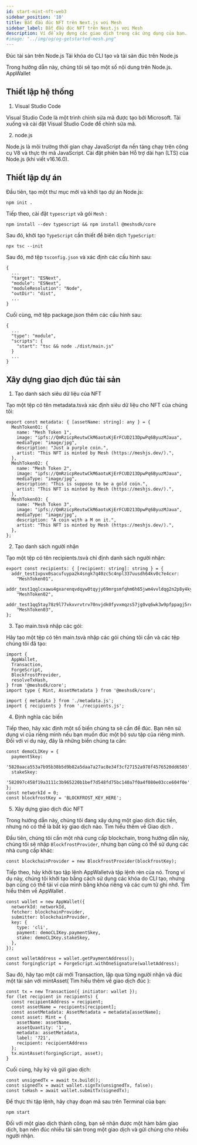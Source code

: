```yaml
---
id: start-mint-nft-web3
sidebar_position: '10'
title: Bắt đầu đúc NFT trên Next.js vơi Mesh
sidebar_label: Bắt đầu đúc NFT trên Next.js vơi Mesh
description: Ví để xây dựng các giao dịch trong các ứng dụng của bạn.
#image: "../img/og/og-getstarted-mesh.png"
---
```


Đúc tài sản trên Node.js
Tải khóa do CLI tạo và tài sản đúc trên Node.js

Trong hướng dẫn này, chúng tôi sẽ tạo một số nội dung trên Node.js. AppWallet

## Thiết lập hệ thống
1. Visual Studio Code

Visual Studio Code là một trình chỉnh sửa mã được tạo bởi Microsoft. Tải xuống và cài đặt Visual Studio Code để chỉnh sửa mã.

2. node.js

Node.js là môi trường thời gian chạy JavaScript đa nền tảng chạy trên công cụ V8 và thực thi mã JavaScript. Cài đặt phiên bản Hỗ trợ dài hạn (LTS) của Node.js (khi viết v16.16.0).

## Thiết lập dự án
Đầu tiên, tạo một thư mục mới và khởi tạo dự án Node.js:

```
npm init .
```

Tiếp theo, cài đặt `typescript` và gói `Mesh` :

```
npm install --dev typescript && npm install @meshsdk/core
```

Sau đó, khởi tạo `TypeScript` cần thiết để biên dịch `TypeScript`:

```
npx tsc --init
```

Sau đó, mở tệp `tsconfig.json`  và xác định các cấu hình sau:

```
{
  ...
  "target": "ESNext",
  "module": "ESNext",
  "moduleResolution": "Node",
  "outDir": "dist",
  ...
}
```

Cuối cùng, mở tệp package.json  thêm các cấu hình sau:

```
{
  ...
  "type": "module",
  "scripts": {
    "start": "tsc && node ./dist/main.js"
  }
  ...
}
```

## Xây dựng giao dịch đúc tài sản

1. Tạo danh sách siêu dữ liệu của NFT

Tạo một tệp có tên metadata.tsvà xác định siêu dữ liệu cho NFT của chúng tôi:

```
export const metadata: { [assetName: string]: any } = {
  MeshToken01: {
    name: "Mesh Token 1",
    image: "ipfs://QmRzicpReutwCkM6aotuKjErFCUD213DpwPq6ByuzMJaua",
    mediaType: "image/jpg",
    description: "Just a purple coin.",
    artist: "This NFT is minted by Mesh (https://meshjs.dev/).",
  },
  MeshToken02: {
    name: "Mesh Token 2",
    image: "ipfs://QmRzicpReutwCkM6aotuKjErFCUD213DpwPq6ByuzMJaua",
    mediaType: "image/jpg",
    description: "This is suppose to be a gold coin.",
    artist: "This NFT is minted by Mesh (https://meshjs.dev/).",
  },
  MeshToken03: {
    name: "Mesh Token 3",
    image: "ipfs://QmRzicpReutwCkM6aotuKjErFCUD213DpwPq6ByuzMJaua",
    mediaType: "image/jpg",
    description: "A coin with a M on it.",
    artist: "This NFT is minted by Mesh (https://meshjs.dev/).",
  },
};

```

2. Tạo danh sách người nhận

Tạo một tệp có tên recipients.tsvà chỉ định danh sách người nhận:

```
export const recipients: { [recipient: string]: string } = {
  addr_test1vpvx0sacufuypa2k4sngk7q40zc5c4npl337uusdh64kv0c7e4cxr:
    "MeshToken01",
  addr_test1qqlcxawu4gxarenqvdqyw0tqyjy69mrgsmfqhm6h65jwm4vvldqg2n2p8y4kyjm8sqfyg0tpq9042atz0fr8c3grjmyscxry4r:
    "MeshToken02",
  addr_test1qq5tay78z9l77vkxvrvtrv70nvjdk0fyvxmqzs57jg0vq6wk3w9pfppagj5rc4wsmlfyvc8xs7ytkumazu9xq49z94pqzl95zt:
    "MeshToken03",
};
```

3. Tạo main.tsvà nhập các gói:

Hãy tạo một tệp có tên main.tsvà nhập các gói chúng tôi cần và các tệp chúng tôi đã tạo:

```
import {
  AppWallet,
  Transaction,
  ForgeScript,
  BlockfrostProvider,
  resolveTxHash,
} from '@meshsdk/core';
import type { Mint, AssetMetadata } from '@meshsdk/core';

import { metadata } from './metadata.js';
import { recipients } from './recipients.js';

```

4. Định nghĩa các biến

Tiếp theo, hãy xác định một số biến chúng ta sẽ cần để đúc. Bạn nên sử dụng ví của riêng mình nếu bạn muốn đúc một bộ sưu tập của riêng mình. Đối với ví dụ này, đây là những biến chúng ta cần:

```
const demoCLIKey = {
  paymentSkey:
    '5820aaca553a7b95b38b5d9b82a5daa7a27ac8e34f3cf27152a978f4576520dd6503',
  stakeSkey:
    '582097c458f19a3111c3b965220b1bef7d548fd75bc140a7f0a4f080e03cce604f0e',
};
const networkId = 0;
const blockfrostKey = 'BLOCKFROST_KEY_HERE';
```

5. Xây dựng giao dịch đúc NFT

Trong hướng dẫn này, chúng tôi đang xây dựng một giao dịch đúc tiền, nhưng nó có thể là bất kỳ giao dịch nào. Tìm hiểu thêm về Giao dịch .

Đầu tiên, chúng tôi cần một nhà cung cấp blockchain, trong hướng dẫn này, chúng tôi sẽ nhập `BlockfrostProvider`, nhưng bạn cũng có thể sử dụng các nhà cung cấp khác:

```
const blockchainProvider = new BlockfrostProvider(blockfrostKey);
```

Tiếp theo, hãy khởi tạo tập lệnh AppWalletvà tập lệnh rèn của nó. Trong ví dụ này, chúng tôi khởi tạo bằng cách sử dụng các khóa do CLI tạo, nhưng bạn cũng có thể tải ví của mình bằng khóa riêng và các cụm từ ghi nhớ. Tìm hiểu thêm về AppWallet .

```
const wallet = new AppWallet({
  networkId: networkId,
  fetcher: blockchainProvider,
  submitter: blockchainProvider,
  key: {
    type: 'cli',
    payment: demoCLIKey.paymentSkey,
    stake: demoCLIKey.stakeSkey,
  },
});

const walletAddress = wallet.getPaymentAddress();
const forgingScript = ForgeScript.withOneSignature(walletAddress);
```

Sau đó, hãy tạo một cái mới Transaction, lặp qua từng người nhận và đúc một tài sản với mintAsset( Tìm hiểu thêm về giao dịch đúc ):

```
const tx = new Transaction({ initiator: wallet });
for (let recipient in recipients) {
  const recipientAddress = recipient;
  const assetName = recipients[recipient];
  const assetMetadata: AssetMetadata = metadata[assetName];
  const asset: Mint = {
    assetName: assetName,
    assetQuantity: '1',
    metadata: assetMetadata,
    label: '721',
    recipient: recipientAddress
  };
  tx.mintAsset(forgingScript, asset);
}

```
Cuối cùng, hãy ký và gửi giao dịch:

```
const unsignedTx = await tx.build();
const signedTx = await wallet.signTx(unsignedTx, false);
const txHash = await wallet.submitTx(signedTx);
```

Để thực thi tập lệnh, hãy chạy đoạn mã sau trên Terminal của bạn:

```
npm start
```

Đối với một giao dịch thành công, bạn sẽ nhận được một hàm băm giao dịch, bạn nên đúc nhiều tài sản trong một giao dịch và gửi chúng cho nhiều người nhận.
